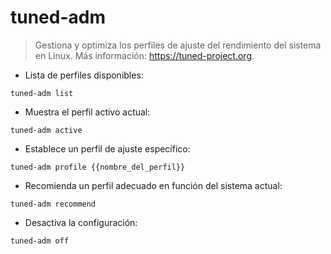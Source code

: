 # tuned-adm

> Gestiona y optimiza los perfiles de ajuste del rendimiento del sistema en Linux.
> Más información: <https://tuned-project.org>.

- Lista de perfiles disponibles:

`tuned-adm list`

- Muestra el perfil activo actual:

`tuned-adm active`

- Establece un perfil de ajuste específico:

`tuned-adm profile {{nombre_del_perfil}}`

- Recomienda un perfil adecuado en función del sistema actual:

`tuned-adm recommend`

- Desactiva la configuración:

`tuned-adm off`
